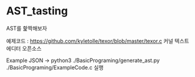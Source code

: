 # AST_tasting

AST를 핥짝해보자

예제코드 : https://github.com/kyletolle/texor/blob/master/texor.c
커널 텍스트 에디터 오픈소스

Example JSON
-> python3 ./BasicPrograming/generate_ast.py ./BasicPrograming/ExampleCode.c 실행
